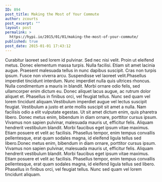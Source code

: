 ```yaml
---
ID: 894
post_title: Making the Most of Your Commute
author: zcourts
post_excerpt: ""
layout: post
permalink: >
  https://hypi.io/2015/01/01/making-the-most-of-your-commute/
published: true
post_date: 2015-01-01 17:43:12
---
```

Curabitur laoreet sed lorem id pulvinar. Sed nec nisi velit. Proin ut eleifend metus. Donec elementum massa turpis. Nulla facilisi. Etiam sit amet lacinia augue. Praesent malesuada tellus in nunc dapibus suscipit. Cras non turpis ipsum. Fusce non viverra arcu. Suspendisse vel laoreet velit.Phasellus imperdiet tincidunt interdum. Nunc imperdiet nulla quis ultrices rhoncus. Nulla condimentum a mauris in blandit. Morbi ornare odio felis, sed ullamcorper enim dictum eu. Donec aliquet lacus augue, ac rutrum dolor aliquet et. Phasellus in finibus orci, vel feugiat tellus. Nunc sed quam vel lorem tincidunt aliquam.Vestibulum imperdiet augue vel lectus suscipit feugiat. Vestibulum a justo et ante mollis suscipit sit amet a nulla. Nam facilisis odio a elit vulputate egestas. Ut sit amet dictum enim, quis pharetra libero. Donec metus enim, bibendum in diam ornare, porttitor cursus ipsum. Vivamus non sapien pulvinar, malesuada mauris ut, efficitur felis. Aliquam hendrerit vestibulum blandit. Morbi faucibus eget ipsum vitae maximus. Etiam posuere et velit ac facilisis. Phasellus tempor, enim tempus convallis pellentesque, erat quam sodales magna, id eleifend ligula tellus sed libero.Donec metus enim, bibendum in diam ornare, porttitor cursus ipsum. Vivamus non sapien pulvinar, malesuada mauris ut, efficitur felis. Aliquam hendrerit vestibulum blandit. Morbi faucibus eget ipsum vitae maximus. Etiam posuere et velit ac facilisis. Phasellus tempor, enim tempus convallis pellentesque, erat quam sodales magna, id eleifend ligula tellus sed libero. Phasellus in finibus orci, vel feugiat tellus. Nunc sed quam vel lorem tincidunt aliquam.